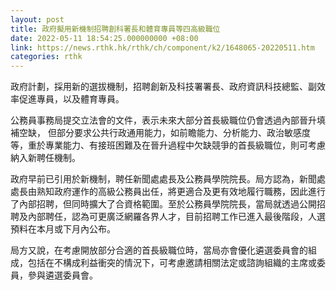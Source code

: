 ```yaml
---
layout: post
title: 政府擬用新機制招聘創科署長和體育專員等四高級職位
date: 2022-05-11 18:54:25.000000000 +08:00
link: https://news.rthk.hk/rthk/ch/component/k2/1648065-20220511.htm
categories: rthk
---
```


政府計劃，採用新的選拔機制，招聘創新及科技署署長、政府資訊科技總監、副效率促進專員，以及體育專員。

公務員事務局提交立法會的文件，表示未來大部分首長級職位仍會透過內部晉升填補空缺， 但部分要求公共行政通用能力，如前瞻能力、分析能力、政治敏感度等，重於專業能力、有接班困難及在晉升過程中欠缺競爭的首長級職位，則可考慮納入新聘任機制。

政府早前已引用於新機制，聘任新聞處處長及公務員學院院長。局方認為，新聞處處長由熟知政府運作的高級公務員出任，將更適合及更有效地履行職務，因此進行了內部招聘，但同時擴大了合資格範圍。至於公務員學院院長，當局就透過公開招聘及內部聘任，認為可更廣泛網羅各界人才，目前招聘工作已進入最後階段，人選預料在本月或下月內公布。

局方又說，在考慮開放部分合適的首長級職位時，當局亦會優化遴選委員會的組成，包括在不構成利益衝突的情況下，可考慮邀請相關法定或諮詢組織的主席或委員，參與遴選委員會。
